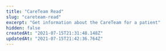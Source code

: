 ```yaml
---
title: "CareTeam Read"
slug: "careteam-read"
excerpt: "Get information about the CareTeam for a patient"
hidden: false
createdAt: "2021-07-15T21:31:48.148Z"
updatedAt: "2021-07-15T21:42:36.764Z"
---
```

